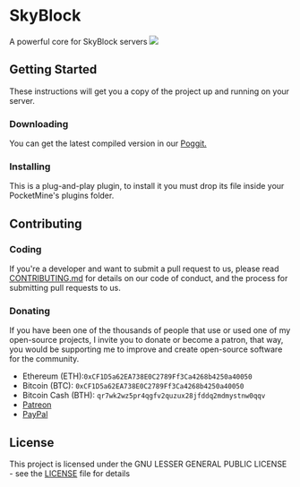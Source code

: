 # SkyBlock

A powerful core for SkyBlock servers
[![](https://poggit.pmmp.io/shield.api/SkyBlock)](https://poggit.pmmp.io/p/SkyBlock)

## Getting Started

These instructions will get you a copy of the project up and running on your server.

### Downloading

You can get the latest compiled version in our [Poggit.](https://poggit.pmmp.io/ci/room17/SkyBlock)

### Installing

This is a plug-and-play plugin, to install it you must drop its file inside your PocketMine's plugins folder.

## Contributing

### Coding

If you're a developer and want to submit a pull request to us, please read [CONTRIBUTING.md](CONTRIBUTING.md) for details on our code of conduct, and the process for submitting pull requests to us.

### Donating

If you have been one of the thousands of people that use or used one of my open-source projects, I invite you to donate or become a patron, that way, you would be supporting me to improve and create open-source software for the community.

- Ethereum (ETH):`0xCF1D5a62EA738E0C2789Ff3Ca4268b4250a40050`
- Bitcoin (BTC): `0xCF1D5a62EA738E0C2789Ff3Ca4268b4250a40050`
- Bitcoin Cash (BTH): `qr7wk2wz5pr4qgfv2quzux28jfddq2mdmystnw0qqv`
- [Patreon](https://patreon.com/giantquartz)
- [PayPal](https://paypal.me/giantquartz)

## License

This project is licensed under the GNU LESSER GENERAL PUBLIC LICENSE - see the [LICENSE](LICENSE) file for details